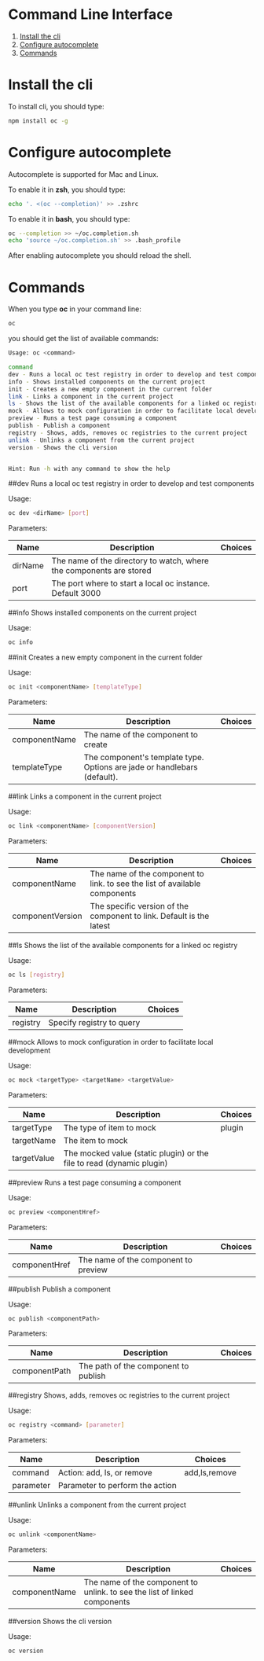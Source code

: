 Command Line Interface
===============
1. [Install the cli](#install-the-cli)
1. [Configure autocomplete](#configure-autocomplete)
1. [Commands](#commands)

# Install the cli
To install cli, you should type:
```sh
npm install oc -g
```

# Configure autocomplete
Autocomplete is supported for Mac and Linux.

To enable it in **zsh**, you should type:
```sh
echo '. <(oc --completion)' >> .zshrc
```

To enable it in **bash**, you should type:
```sh
oc --completion >> ~/oc.completion.sh
echo 'source ~/oc.completion.sh' >> .bash_profile
```

After enabling autocomplete you should reload the shell.

# Commands
When you type **oc** in your command line:
```sh
oc
```
you should get the list of available commands:

```sh
Usage: oc <command>

command
dev - Runs a local oc test registry in order to develop and test components
info - Shows installed components on the current project
init - Creates a new empty component in the current folder
link - Links a component in the current project
ls - Shows the list of the available components for a linked oc registry
mock - Allows to mock configuration in order to facilitate local development
preview - Runs a test page consuming a component
publish - Publish a component
registry - Shows, adds, removes oc registries to the current project
unlink - Unlinks a component from the current project
version - Shows the cli version


Hint: Run -h with any command to show the help
```


##dev
Runs a local oc test registry in order to develop and test components

Usage:
```sh
oc dev <dirName> [port]
```


Parameters:

|Name|Description|Choices|
|----|-----------|-------|
|dirName|The name of the directory to watch, where the components are stored||
|port|The port where to start a local oc instance. Default 3000||

##info
Shows installed components on the current project

Usage:
```sh
oc info
```

##init
Creates a new empty component in the current folder

Usage:
```sh
oc init <componentName> [templateType]
```


Parameters:

|Name|Description|Choices|
|----|-----------|-------|
|componentName|The name of the component to create||
|templateType|The component's template type. Options are jade or handlebars (default).||

##link
Links a component in the current project

Usage:
```sh
oc link <componentName> [componentVersion]
```


Parameters:

|Name|Description|Choices|
|----|-----------|-------|
|componentName|The name of the component to link. <oc ls> to see the list of available components||
|componentVersion|The specific version of the component to link. Default is the latest||

##ls
Shows the list of the available components for a linked oc registry

Usage:
```sh
oc ls [registry]
```


Parameters:

|Name|Description|Choices|
|----|-----------|-------|
|registry|Specify registry to query||

##mock
Allows to mock configuration in order to facilitate local development

Usage:
```sh
oc mock <targetType> <targetName> <targetValue>
```


Parameters:

|Name|Description|Choices|
|----|-----------|-------|
|targetType|The type of item to mock|plugin|
|targetName|The item to mock||
|targetValue|The mocked value (static plugin) or the file to read (dynamic plugin)||

##preview
Runs a test page consuming a component

Usage:
```sh
oc preview <componentHref>
```


Parameters:

|Name|Description|Choices|
|----|-----------|-------|
|componentHref|The name of the component to preview||

##publish
Publish a component

Usage:
```sh
oc publish <componentPath>
```


Parameters:

|Name|Description|Choices|
|----|-----------|-------|
|componentPath|The path of the component to publish||

##registry
Shows, adds, removes oc registries to the current project

Usage:
```sh
oc registry <command> [parameter]
```


Parameters:

|Name|Description|Choices|
|----|-----------|-------|
|command|Action: add, ls, or remove|add,ls,remove|
|parameter|Parameter to perform the action||

##unlink
Unlinks a component from the current project

Usage:
```sh
oc unlink <componentName>
```


Parameters:

|Name|Description|Choices|
|----|-----------|-------|
|componentName|The name of the component to unlink. <oc info> to see the list of linked components||

##version
Shows the cli version

Usage:
```sh
oc version
```

